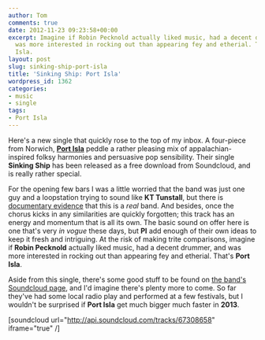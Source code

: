 ```yaml
---
author: Tom
comments: true
date: 2012-11-23 09:23:58+00:00
excerpt: Imagine if Robin Pecknold actually liked music, had a decent drummer, and
  was more interested in rocking out than appearing fey and etherial. That's Port
  Isla.
layout: post
slug: sinking-ship-port-isla
title: 'Sinking Ship: Port Isla'
wordpress_id: 1362
categories:
- music
- single
tags:
- Port Isla
---
```


Here's a new single that quickly rose to the top of my inbox. A four-piece from Norwich, **[Port Isla](http://portisla.com/)** peddle a rather pleasing mix of appalachian-inspired folksy harmonies and persuasive pop sensibility. Their single **Sinking Ship** has been released as a free download from Soundcloud, and is really rather special.

For the opening few bars I was a little worried that the band was just one guy and a loopstation trying to sound like **KT Tunstall**, but there is [documentary evidence](http://www.youtube.com/watch?v=f89GejDxAA4&feature=plcp) that this is a _real_ band. And besides, once the chorus kicks in any similarities are quickly forgotten; this track has an energy and momentum that is all its own. The basic sound on offer here is one that's very _in vogue_ these days, but **PI** add enough of their own ideas to keep it fresh and intriguing. At the risk of making trite comparisons, imagine if **Robin Pecknold** actually liked music, had a decent drummer, and was more interested in rocking out than appearing fey and etherial. That's **Port Isla**.

Aside from this single, there's some good stuff to be found on [the band's Soundcloud page](http://soundcloud.com/port-isla/tracks), and I'd imagine there's plenty more to come. So far they've had some local radio play and performed at a few festivals, but I wouldn't be surprised if **Port Isla** get much bigger much faster in **2013**.

[soundcloud url="http://api.soundcloud.com/tracks/67308658" iframe="true" /]
